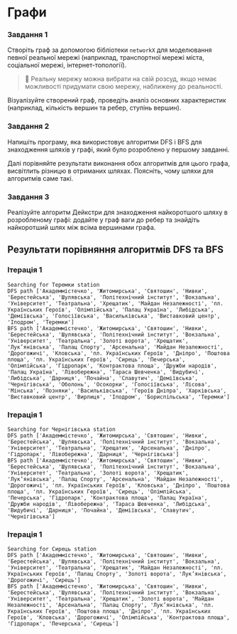 # Графи

### Завдання 1

Створіть граф за допомогою бібліотеки `networkX` для моделювання певної реальної мережі (наприклад, транспортної мережі міста, соціальної мережі, інтернет-топології).

>📖 Реальну мережу можна вибрати на свій розсуд, якщо немає можливості придумати свою мережу, наближену до реальності.

Візуалізуйте створений граф, проведіть аналіз основних характеристик (наприклад, кількість вершин та ребер, ступінь вершин).

### Завдання 2

Напишіть програму, яка використовує алгоритми DFS і BFS для знаходження шляхів у графі, який було розроблено у першому завданні.

Далі порівняйте результати виконання обох алгоритмів для цього графа, висвітлить різницю в отриманих шляхах. Поясніть, чому шляхи для алгоритмів саме такі.

### Завдання 3

Реалізуйте алгоритм Дейкстри для знаходження найкоротшого шляху в розробленому графі: додайте у граф ваги до ребер та знайдіть найкоротший шлях між всіма вершинами графа.

## Результати порівняння алгоритмів DFS та BFS

### Ітерація 1
```
Searching for Теремки station
DFS path ['Академмістечко', 'Житомирська', 'Святошин', 'Нивки', 'Берестейська', 'Шулявська', 'Політехнічний інститут', 'Вокзальна', 'Університет', 'Театральна', 'Хрещатик', 'Майдан Незалежності', 'пл. Українських Героїв', 'Олімпійська', 'Палац Україна', 'Либідська', 'Деміївська', 'Голосіївська', 'Васильківська', 'Виставковий центр', 'Іподром', 'Теремки']
BFS path ['Академмістечко', 'Житомирська', 'Святошин', 'Нивки', 'Берестейська', 'Шулявська', 'Політехнічний інститут', 'Вокзальна', 'Університет', 'Театральна', 'Золоті ворота', 'Хрещатик', 'Лук’янівська', 'Палац Спорту', 'Арсенальна', 'Майдан Незалежності', 'Дорогожичі', 'Кловська', 'пл. Українських Героїв', 'Дніпро', 'Поштова площа', 'пл. Українських Героїв', 'Сирець', 'Печерська', 'Олімпійська', 'Гідропарк', 'Контрактова площа', 'Дружби народів', 'Палац Україна', 'Лівобережна', 'Тараса Шевченка', 'Видубичі', 'Либідська', 'Дарниця', 'Почайна', 'Славутич', 'Деміївська', 'Чернігівська', 'Оболонь', 'Осокорки', 'Голосіївська', 'Лісова', 'Мінська', 'Позняки', 'Васильківська', 'Героїв Дніпра', 'Харківська', 'Виставковий центр', 'Вирлиця', 'Іподром', 'Бориспільська', 'Теремки']
```
### Ітерація 1
```
Searching for Чернігівська station
DFS path ['Академмістечко', 'Житомирська', 'Святошин', 'Нивки', 'Берестейська', 'Шулявська', 'Політехнічний інститут', 'Вокзальна', 'Університет', 'Театральна', 'Хрещатик', 'Арсенальна', 'Дніпро', 'Гідропарк', 'Лівобережна', 'Дарниця', 'Чернігівська']
BFS path ['Академмістечко', 'Житомирська', 'Святошин', 'Нивки', 'Берестейська', 'Шулявська', 'Політехнічний інститут', 'Вокзальна', 'Університет', 'Театральна', 'Золоті ворота', 'Хрещатик', 'Лук’янівська', 'Палац Спорту', 'Арсенальна', 'Майдан Незалежності', 'Дорогожичі', 'пл. Українських Героїв', 'Кловська', 'Дніпро', 'Поштова площа', 'пл. Українських Героїв', 'Сирець', 'Олімпійська', 'Печерська', 'Гідропарк', 'Контрактова площа', 'Палац Україна', 'Дружби народів', 'Лівобережна', 'Тараса Шевченка', 'Либідська', 'Видубичі', 'Дарниця', 'Почайна', 'Деміївська', 'Славутич', 'Чернігівська']
```
### Ітерація 1
```
Searching for Сирець station
DFS path ['Академмістечко', 'Житомирська', 'Святошин', 'Нивки', 'Берестейська', 'Шулявська', 'Політехнічний інститут', 'Вокзальна', 'Університет', 'Театральна', 'Хрещатик', 'Майдан Незалежності', 'пл. Українських Героїв', 'Палац Спорту', 'Золоті ворота', 'Лук’янівська', 'Дорогожичі', 'Сирець']
BFS path ['Академмістечко', 'Житомирська', 'Святошин', 'Нивки', 'Берестейська', 'Шулявська', 'Політехнічний інститут', 'Вокзальна', 'Університет', 'Театральна', 'Хрещатик', 'Золоті ворота', 'Майдан Незалежності', 'Арсенальна', 'Палац Спорту', 'Лук’янівська', 'пл. Українських Героїв', 'Поштова площа', 'Дніпро', 'пл. Українських Героїв', 'Кловська', 'Дорогожичі', 'Олімпійська', 'Контрактова площа', 'Гідропарк', 'Печерська', 'Сирець']
```